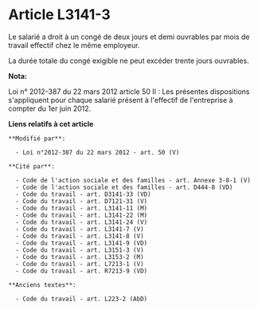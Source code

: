 # Article L3141-3

Le salarié a droit à un congé de deux jours et demi ouvrables par mois de travail effectif chez le même employeur. 

La durée totale du congé exigible ne peut excéder trente jours ouvrables.

**Nota:**

Loi n° 2012-387 du 22 mars 2012 article 50 II : Les présentes dispositions s'appliquent pour chaque salarié présent à
l'effectif de l'entreprise à compter du 1er juin 2012.

**Liens relatifs à cet article**

	**Modifié par**:

	  - Loi n°2012-387 du 22 mars 2012 - art. 50 (V)

	**Cité par**:

	  - Code de l'action sociale et des familles - art. Annexe 3-8-1 (V)
	  - Code de l'action sociale et des familles - art. D444-8 (VD)
	  - Code du travail - art. D3141-33 (VD)
	  - Code du travail - art. D7121-31 (V)
	  - Code du travail - art. L3141-11 (M)
	  - Code du travail - art. L3141-22 (M)
	  - Code du travail - art. L3141-24 (V)
	  - Code du travail - art. L3141-7 (V)
	  - Code du travail - art. L3141-8 (V)
	  - Code du travail - art. L3141-9 (VD)
	  - Code du travail - art. L3151-3 (V)
	  - Code du travail - art. L3153-2 (M)
	  - Code du travail - art. L7213-1 (V)
	  - Code du travail - art. R7213-9 (VD)

	**Anciens textes**:

	  - Code du travail - art. L223-2 (AbD)
